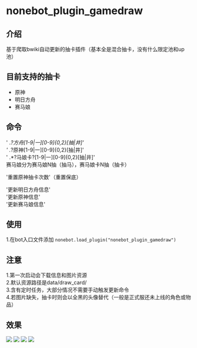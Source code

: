 # nonebot_plugin_gamedraw

## 介绍
基于爬取bwiki自动更新的抽卡插件（基本全是混合抽卡，没有什么限定池和up池）

## 目前支持的抽卡
* 原神
* 明日方舟
* 赛马娘

## 命令
' .*?方舟[1-9|一][0-9]{0,2}[抽|井]'<br>
' .*?原神[1-9|一][0-9]{0,2}[抽|井]'<br>
' .*?马娘卡?[1-9|一][0-9]{0,2}[抽|井]'<br>
赛马娘分为赛马娘N抽（抽马），赛马娘卡N抽（抽卡）

'重置原神抽卡次数'（重置保底）<br>

'更新明日方舟信息'<br>
'更新原神信息'<br>
'更新赛马娘信息'<br>

## 使用
  1.在bot入口文件添加
    ```
    nonebot.load_plugin("nonebot_plugin_gamedraw")
    ```
  

## 注意
1.第一次启动会下载信息和图片资源<br>
2.默认资源路径是data/draw_card/  <br>
3.含有定时任务，大部分情况不需要手动触发更新命令<br>
4.若图片缺失，抽卡时则会以全黑的头像替代（一般是正式服还未上线的角色或物品）

## 效果
![](https://github.com/HibiKier/nonebot_plugin_gamedraw/blob/main/docs/0.png)
![](https://github.com/HibiKier/nonebot_plugin_gamedraw/blob/main/docs/1.png)
![](https://github.com/HibiKier/nonebot_plugin_gamedraw/blob/main/docs/2.png)
![](https://github.com/HibiKier/nonebot_plugin_gamedraw/blob/main/docs/3.png)
